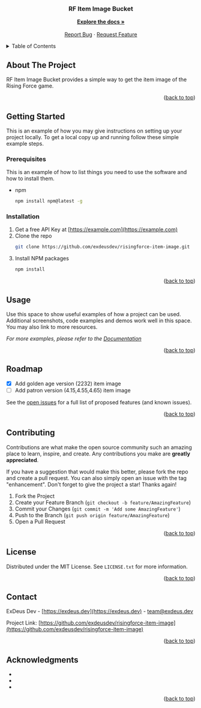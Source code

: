<div id="top"></div>
<!-- PROJECT LOGO -->
<br />
<div align="center">

<h3 align="center">RF Item Image Bucket</h3>

  <p align="center">
    <a href="https://github.com/exdeusdev/risingforce-item-image"><strong>Explore the docs »</strong></a>
    <br />
    <br />
    <a href="https://github.com/exdeusdev/risingforce-item-image/issues">Report Bug</a>
    ·
    <a href="https://github.com/exdeusdev/risingforce-item-image/issues">Request Feature</a>
  </p>
</div>



<!-- TABLE OF CONTENTS -->
<details>
  <summary>Table of Contents</summary>
  <ol>
    <li>
      <a href="#about-the-project">About The Project</a>
    </li>
    <li>
      <a href="#getting-started">Getting Started</a>
      <ul>
        <li><a href="#prerequisites">Prerequisites</a></li>
        <li><a href="#installation">Installation</a></li>
      </ul>
    </li>
    <li><a href="#usage">Usage</a></li>
    <li><a href="#roadmap">Roadmap</a></li>
    <li><a href="#contributing">Contributing</a></li>
    <li><a href="#license">License</a></li>
    <li><a href="#contact">Contact</a></li>
    <li><a href="#acknowledgments">Acknowledgments</a></li>
  </ol>
</details>



<!-- ABOUT THE PROJECT -->
## About The Project
RF Item Image Bucket provides a simple way to get the item image of the Rising Force game.

<p align="right">(<a href="#top">back to top</a>)</p>



<!-- GETTING STARTED -->
## Getting Started

This is an example of how you may give instructions on setting up your project locally.
To get a local copy up and running follow these simple example steps.

### Prerequisites

This is an example of how to list things you need to use the software and how to install them.
* npm
  ```sh
  npm install npm@latest -g
  ```

### Installation

1. Get a free API Key at [https://example.com](https://example.com)
2. Clone the repo
   ```sh
   git clone https://github.com/exdeusdev/risingforce-item-image.git
   ```
3. Install NPM packages
   ```sh
   npm install
   ```

<p align="right">(<a href="#top">back to top</a>)</p>



<!-- USAGE EXAMPLES -->
## Usage

Use this space to show useful examples of how a project can be used. Additional screenshots, code examples and demos work well in this space. You may also link to more resources.

_For more examples, please refer to the [Documentation](https://example.com)_

<p align="right">(<a href="#top">back to top</a>)</p>



<!-- ROADMAP -->
## Roadmap

- [x] Add golden age version (2232) item image
- [ ] Add patron version (4.15,4.55,4.65) item image

See the [open issues](https://github.com/exdeusdev/risingforce-item-image/issues) for a full list of proposed features (and known issues).

<p align="right">(<a href="#top">back to top</a>)</p>



<!-- CONTRIBUTING -->
## Contributing

Contributions are what make the open source community such an amazing place to learn, inspire, and create. Any contributions you make are **greatly appreciated**.

If you have a suggestion that would make this better, please fork the repo and create a pull request. You can also simply open an issue with the tag "enhancement".
Don't forget to give the project a star! Thanks again!

1. Fork the Project
2. Create your Feature Branch (`git checkout -b feature/AmazingFeature`)
3. Commit your Changes (`git commit -m 'Add some AmazingFeature'`)
4. Push to the Branch (`git push origin feature/AmazingFeature`)
5. Open a Pull Request

<p align="right">(<a href="#top">back to top</a>)</p>



<!-- LICENSE -->
## License

Distributed under the MIT License. See `LICENSE.txt` for more information.

<p align="right">(<a href="#top">back to top</a>)</p>



<!-- CONTACT -->
## Contact

ExDeus Dev - [https://exdeus.dev](https://exdeus.dev) - team@exdeus.dev

Project Link: [https://github.com/exdeusdev/risingforce-item-image](https://github.com/exdeusdev/risingforce-item-image)

<p align="right">(<a href="#top">back to top</a>)</p>



<!-- ACKNOWLEDGMENTS -->
## Acknowledgments

* []()
* []()
* []()

<p align="right">(<a href="#top">back to top</a>)</p>



<!-- MARKDOWN LINKS & IMAGES -->
<!-- https://www.markdownguide.org/basic-syntax/#reference-style-links -->
[contributors-shield]: https://img.shields.io/github/contributors/exdeusdev/risingforce-item-image.svg?style=for-the-badge
[contributors-url]: https://github.com/exdeusdev/risingforce-item-image/graphs/contributors
[forks-shield]: https://img.shields.io/github/forks/exdeusdev/risingforce-item-image.svg?style=for-the-badge
[forks-url]: https://github.com/exdeusdev/risingforce-item-image/network/members
[stars-shield]: https://img.shields.io/github/stars/exdeusdev/risingforce-item-image.svg?style=for-the-badge
[stars-url]: https://github.com/exdeusdev/risingforce-item-image/stargazers
[issues-shield]: https://img.shields.io/github/issues/exdeusdev/risingforce-item-image.svg?style=for-the-badge
[issues-url]: https://github.com/exdeusdev/risingforce-item-image/issues
[license-shield]: https://img.shields.io/github/license/exdeusdev/risingforce-item-image.svg?style=for-the-badge
[license-url]: https://github.com/exdeusdev/risingforce-item-image/blob/master/LICENSE.txt
[linkedin-shield]: https://img.shields.io/badge/-LinkedIn-black.svg?style=for-the-badge&logo=linkedin&colorB=555
[linkedin-url]: https://linkedin.com/in/linkedin_username
[product-screenshot]: images/screenshot.png